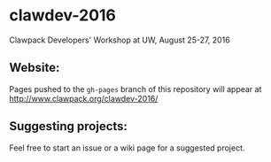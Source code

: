 # clawdev-2016

Clawpack Developers' Workshop at UW, August 25-27, 2016

## Website:

Pages pushed to the `gh-pages` branch of this repository will appear at http://www.clawpack.org/clawdev-2016/

## Suggesting projects:

Feel free to start an issue or a wiki page for a suggested project.
